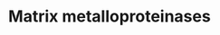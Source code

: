 ---
annotations:
- id: PW:0000646
  parent: signaling pathway
  type: Pathway Ontology
  value: cell-extracellular matrix signaling pathway
authors:
- Kdahlquist
- MaintBot
- M.Braymer
- Khanspers
- Thomas
- Ddigles
- Eweitz
citedin:
- link: PMC3030602
  title: 'MicroRNAs Profiling in Murine Models of Acute and Chronic Asthma: A Relationship
    with mRNAs Targets (2011)'
communities: []
description: 'Matrix metalloproteinases (MMPs) are zinc-dependent endopeptidases;
  other family members are adamalysins, serralysins, and astacins. The MMPs belong
  to a larger family of proteases known as the metzincin superfamily. Collectively
  they are capable of degrading all kinds of extracellular matrix proteins, but also
  can process a number of bioactive molecules. They are known to be involved in the
  cleavage of cell surface receptors, the release of apoptotic ligands (such as the
  FAS ligand), and chemokine/cytokine in/activation. MMPs are also thought to play
  a major role on cell behaviors such as cell proliferation, migration (adhesion/dispersion),
  differentiation, angiogenesis, apoptosis and host defense.  Source: [Wikipedia](https://en.wikipedia.org/wiki/Matrix_metalloproteinase)'
last-edited: 2025-02-27
ndex: null
organisms:
- Mus musculus
redirect_from:
- /index.php/Pathway:WP441
- /instance/WP441
- /instance/WP441_r137002
revision: r137002
schema-jsonld:
- '@context': https://schema.org/
  '@id': https://wikipathways.github.io/pathways/WP441.html
  '@type': Dataset
  creator:
    '@type': Organization
    name: WikiPathways
  description: 'Matrix metalloproteinases (MMPs) are zinc-dependent endopeptidases;
    other family members are adamalysins, serralysins, and astacins. The MMPs belong
    to a larger family of proteases known as the metzincin superfamily. Collectively
    they are capable of degrading all kinds of extracellular matrix proteins, but
    also can process a number of bioactive molecules. They are known to be involved
    in the cleavage of cell surface receptors, the release of apoptotic ligands (such
    as the FAS ligand), and chemokine/cytokine in/activation. MMPs are also thought
    to play a major role on cell behaviors such as cell proliferation, migration (adhesion/dispersion),
    differentiation, angiogenesis, apoptosis and host defense.  Source: [Wikipedia](https://en.wikipedia.org/wiki/Matrix_metalloproteinase)'
  keywords:
  - Bsg
  - Mmp10
  - Mmp11
  - Mmp12
  - Mmp13
  - Mmp14
  - Mmp15
  - Mmp16
  - Mmp17
  - Mmp19
  - Mmp1a
  - Mmp2
  - Mmp20
  - Mmp21
  - Mmp23
  - Mmp24
  - Mmp25
  - Mmp27
  - Mmp28
  - Mmp3
  - Mmp7
  - Mmp8
  - Mmp9
  - Tcf20
  - Timp1
  - Timp2
  - Timp3
  - Timp4
  - Tnf
  license: CC0
  name: Matrix metalloproteinases
seo: CreativeWork
title: Matrix metalloproteinases
wpid: WP441
---